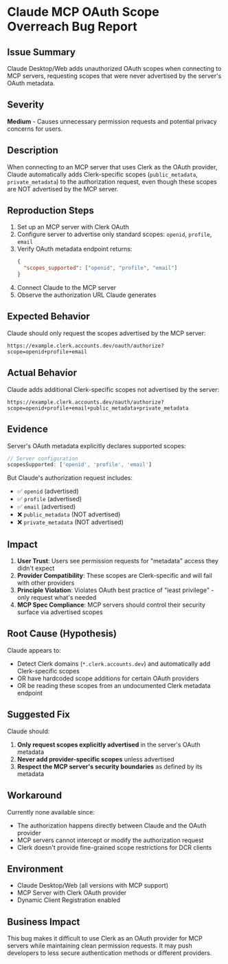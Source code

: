 # Claude MCP OAuth Scope Overreach Bug Report

## Issue Summary
Claude Desktop/Web adds unauthorized OAuth scopes when connecting to MCP servers, requesting scopes that were never advertised by the server's OAuth metadata.

## Severity
**Medium** - Causes unnecessary permission requests and potential privacy concerns for users.

## Description
When connecting to an MCP server that uses Clerk as the OAuth provider, Claude automatically adds Clerk-specific scopes (`public_metadata`, `private_metadata`) to the authorization request, even though these scopes are NOT advertised by the MCP server.

## Reproduction Steps
1. Set up an MCP server with Clerk OAuth
2. Configure server to advertise only standard scopes: `openid`, `profile`, `email`
3. Verify OAuth metadata endpoint returns:
   ```json
   {
     "scopes_supported": ["openid", "profile", "email"]
   }
   ```
4. Connect Claude to the MCP server
5. Observe the authorization URL Claude generates

## Expected Behavior
Claude should only request the scopes advertised by the MCP server:
```
https://example.clerk.accounts.dev/oauth/authorize?scope=openid+profile+email
```

## Actual Behavior
Claude adds additional Clerk-specific scopes not advertised by the server:
```
https://example.clerk.accounts.dev/oauth/authorize?scope=openid+profile+email+public_metadata+private_metadata
```

## Evidence
Server's OAuth metadata explicitly declares supported scopes:
```typescript
// Server configuration
scopesSupported: ['openid', 'profile', 'email']
```

But Claude's authorization request includes:
- ✅ `openid` (advertised)
- ✅ `profile` (advertised)  
- ✅ `email` (advertised)
- ❌ `public_metadata` (NOT advertised)
- ❌ `private_metadata` (NOT advertised)

## Impact
1. **User Trust**: Users see permission requests for "metadata" access they didn't expect
2. **Provider Compatibility**: These scopes are Clerk-specific and will fail with other providers
3. **Principle Violation**: Violates OAuth best practice of "least privilege" - only request what's needed
4. **MCP Spec Compliance**: MCP servers should control their security surface via advertised scopes

## Root Cause (Hypothesis)
Claude appears to:
- Detect Clerk domains (`*.clerk.accounts.dev`) and automatically add Clerk-specific scopes
- OR have hardcoded scope additions for certain OAuth providers
- OR be reading these scopes from an undocumented Clerk metadata endpoint

## Suggested Fix
Claude should:
1. **Only request scopes explicitly advertised** in the server's OAuth metadata
2. **Never add provider-specific scopes** unless advertised
3. **Respect the MCP server's security boundaries** as defined by its metadata

## Workaround
Currently none available since:
- The authorization happens directly between Claude and the OAuth provider
- MCP servers cannot intercept or modify the authorization request
- Clerk doesn't provide fine-grained scope restrictions for DCR clients

## Environment
- Claude Desktop/Web (all versions with MCP support)
- MCP Server with Clerk OAuth provider
- Dynamic Client Registration enabled

## Business Impact
This bug makes it difficult to use Clerk as an OAuth provider for MCP servers while maintaining clean permission requests. It may push developers to less secure authentication methods or different providers.